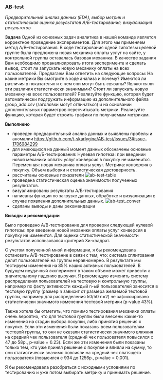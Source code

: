 ### AB-test
*Предварительный анализ данных (EDA), выбор метрик и статистическая оценка результатов А/Б-тестирования, визуализация результатов*

**Задача**
Одной из основных задач аналитика в нашей команде является корректное проведение экспериментов. Для этого мы применяем метод A/B–тестирования. В ходе тестирования одной гипотезы целевой группе была предложена новая механика оплаты услуг на сайте, у контрольной группы оставалась базовая механика. В качестве задания Вам необходимо проанализировать итоги эксперимента и сделать вывод, стоит ли запускать новую механику оплаты на всех пользователей.
Предлагаем Вам ответить на следующие вопросы: На какие метрики Вы смотрите в ходе анализа и почему? Имеются ли различия в показателях и с чем они могут быть связаны? Являются ли эти различия статистически значимыми? Стоит ли запускать новую механику на всех пользователей?
Реализуйте функцию, которая будет автоматически подгружать информацию из дополнительного файла group_add.csv (заголовки могут отличаться) и на основании дополнительных параметров пересчитывать метрики. Реализуйте функцию, которая будет строить графики по получаемым метрикам.

**Выполнено**
 - проведен предварительный анализ данных и выявлены пробелы и аномалии
https://github.com/t-skarlygina/AB-test/issues/3#issue-1706984299
 - для имеющихся на данный момент данных обозначены основные параметры А/Б-тестирования: 
 Нулевая гипотеза: при введении новой механики оплаты услуг конверсия в покупку не изменится.
 Переменная: новая механика оплаты услуг.
 Метрика: конверсия в покупку.
 Объем выборки и статистическая достоверность.
 - рассчитаны основные показатели
 ![ab-test-table](https://github.com/t-skarlygina/AB-test/assets/128238543/b2e77c24-9179-4a33-b8a7-3d62f871ed66)
 - проведена статистическая оценка значимости полученных результатов.
 - визуализированы результаты А/Б-тестирования
 - написаны функции по загрузке данных, обработке и визуализации в случае появления дополнительных данных.
 ![ab-test_conver](https://github.com/t-skarlygina/AB-test/assets/128238543/ac238331-ed3a-42a5-a1f8-8859c1b6bdd6)
 - сделаны выводы и даны рекомендации
 
**Выводы и рекомендации** 

Было проведено А/В-тестирование для проверки следующей нулевой гипотезы: при введении новой механики оплаты услуг конверсия в покупку не изменится. Для оценки статистической значимости результатов использовался критерий Хи-квадрат.

С учетом полученной мной информации, я бы рекомендовала остановить A/B-тестирование в связи с тем, что:
cистема сплитования делит пользователей на группы неравномерно. В результате мы тестируем изменения на 85% наших активных пользователей. В будущем неудачный эксперимент в таком объеме может привести к значительному падению выручки. Я рекомендую изменить систему распределения пользователей на тестовую и контрольную группы, например по факту активности каждый n-ый пользователей заносится в тестовую группу (размер n зависит от размера желаемой тестовой группы, например для распределения 50/50 n=2)
не зафиксировано статистически значимого изменения тестовой метрики (p-value 43%).

Также хотела бы отметить, что помимо тестирования механики оплаты очень вероятно, что для тестовой группы были внесены какие-то изменения на стадии выбора покупки, либо принятия решения о покупке. Если эти изменения были показаны всем пользователям тестовой группы, то они не оказали статистически значимого влияния на средний чек пользователя (средний чек пользователя повысился с 47 до 58р., p-value = 0.23). Если же эти изменения были показаны только тем, кто уже принял решение о покупке и влияли на сумму, то они статистически значимо повлияли на средний чек платящего пользователя (повысился с 934 до 1256р., p-value = 0.001).

Я бы рекомендовала разобраться с исходными условиями по тестированию и уже потом выбирать метрику и принимать решение.
